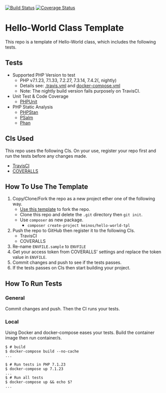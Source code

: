 [![Build Status](https://travis-ci.org/KEINOS/TPL-PHP-HelloWorld.svg?branch=master)](https://travis-ci.org/KEINOS/TPL-PHP-HelloWorld/builds)
[![Coverage Status](https://coveralls.io/repos/github/KEINOS/TPL-PHP-HelloWorld/badge.svg?branch=master)](https://coveralls.io/github/KEINOS/TPL-PHP-HelloWorld?branch=master)

# Hello-World Class Template

This repo is a template of Hello-World class, which includes the following tests.

## Tests

- Supported PHP Version to test
  - PHP v7.1.23, 7.1.33, 7.2.27, 7.3.14, 7.4.2(, nightly)
  - Details see: [.travis.yml](./.travis.yml) and [docker-compose.yml](./docker-compose.yml)
  - Note: The nightly build version fails purposely on TravisCI.
- Unit Test & Code Coverage
  - [PHPUnit](https://phpunit.de/)
- PHP Static Analysis
  - [PHPStan](https://github.com/phpstan/phpstan)
  - [PSalm](https://psalm.dev/)
  - [Phan](https://github.com/phan/phan)

## CIs Used

This repo uses the following CIs. On your use, register your repo first and run the tests before any changes made.

- [TravisCI](https://travis-ci.org/)
- [COVERALLS](https://coveralls.io/)

## How To Use The Template

1. Copy/Clone/Fork the repo as a new project ether one of the following way.
    - [Use this template](https://github.com/KEINOS/TPL-PHP-HelloWorld/generate) to fork the repo.
    - Clone this repo and delete the `.git` directory then `git init`.
    - Use `composer` as new package.
      - `composer create-project keinos/hello-world-tpl`
2. Push the repo to GitHub then register it to the following CIs.
    - TravisCI
    - COVERALLS
3. Re-name `ENVFILE.sample` to `ENVFILE`
4. Get your access token from COVERALLS' settings and replace the token value in `ENVFILE`.
5. Commit changes and push to see if the tests passes.
6. If the tests passes on CIs then start building your project.

## How To Run Tests

### General

Commit changes and push. Then the CI runs your tests.

### Local

Using Docker and docker-compose eases your tests. Build the container image then run container/s.

```shellsession
$ # build
$ docker-compose build --no-cache
...
```

```shellsession
$ # Run tests in PHP 7.1.23
$ docker-compose up 7.1.23
...
$ # Run all tests
$ docker-compose up && echo $?
...
```

